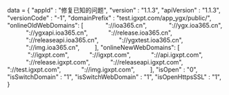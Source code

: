 <span id = 'versionData'>data = {
"appId" : "修复已知的问题",
"version" : "1.1.3",
"apiVersion" : "1.1.3",
"versionCode" : "-1",
"domainPrefix" : "test.igxpt.com/app_ygx/public/",
"onlineOldWebDomains": [
            "://ioa365.cn",
            "://ygx.ioa365.cn",
           "://ygxapi.ioa365.cn",
           "://release.ioa365.cn",
           "://releaseapi.ioa365.cn",
           "://ygxtest.ioa365.cn",
           "://img.ioa365.cn",
        ],
"onlineNewWebDomains": [
            "://igxpt.com",
           "://igxpt.com",
           "://api.igxpt.com",
           "://release.igxpt.com",
           "://releaseapi.igxpt.com",
           "://test.igxpt.com",
           "://img.igxpt.com",
        ],
"isOpen" : "0",
"isSwitchDomain" : "1",
"isSwitchWebDomain" : "1",
"isOpenHttpsSSL" : "1",
}</span>
